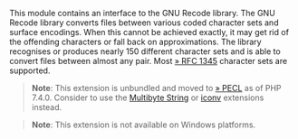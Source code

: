 This module contains an interface to the GNU Recode library. The GNU
Recode library converts files between various coded character sets and
surface encodings. When this cannot be achieved exactly, it may get rid
of the offending characters or fall back on approximations. The library
recognises or produces nearly 150 different character sets and is able
to convert files between almost any pair. Most
<a href="http://www.faqs.org/rfcs/rfc1345" class="link external">» RFC 1345</a>
character sets are supported.

> **Note**: <span class="simpara"> This extension is unbundled and moved
> to
> <a href="https://pecl.php.net/package/recode" class="link external">» PECL</a>
> as of PHP 7.4.0. Consider to use the
> <a href="/book/mbstring.html" class="link">Multibyte String</a> or
> <a href="/book/iconv.html" class="link">iconv</a> extensions instead.
> </span>

> **Note**: <span class="simpara">This extension is not available on
> Windows platforms.</span>

